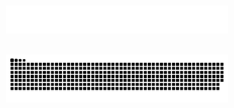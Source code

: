 <p align="center">
  <img src="https://raw.githubusercontent.com/zimo493/zimo493/main/assets/hello.svg" alt=""/>
</p>

<div align="center">
  <img src="https://img.shields.io/badge/HTML5-E34F26?logo=html5&logoColor=fff" alt=""/>
  <img src="https://img.shields.io/badge/CSS3-1572B6?logo=html5&logoColor=fff" alt=""/>
  <img src="https://img.shields.io/badge/JavaScript-F7DF1E?logo=javascript&logoColor=000" alt=""/>
  <img src="https://img.shields.io/badge/Vite-646CFF?logo=vite&logoColor=fff" alt=""/>
  <img src="https://img.shields.io/badge/TypeScript-3178C6?logo=typescript&logoColor=fff" alt=""/>
  <img src="https://img.shields.io/badge/Vue-4FC08D?logo=vuedotjs&logoColor=fff" alt=""/>
  <img src="https://img.shields.io/badge/VitePress-BD34FE?logo=vitepress&logoColor=fff" alt=""/>
  <img src="https://img.shields.io/badge/UnoCSS-333?logo=unocss&logoColor=fff" alt=""/>
  <img src="https://img.shields.io/badge/Less-1D365D?logo=less&logoColor=fff" alt=""/>
  <img src="https://img.shields.io/badge/Git-F05032?logo=git&logoColor=fff" alt=""/>
  <img src="https://img.shields.io/badge/Linux-FCC624?logo=linux&logoColor=000" alt=""/>
</div>

![](https://raw.githubusercontent.com/zimo493/zimo493/main/assets/github-contribution-grid-snake-dark.svg)

<!---
<div align="center">
    <img align="" height="137px" src="https://github-readme-stats.vercel.app/api?username=zimo493&hide_border=true&&bg_color=161B22&show_icons=true&locale=cn"  alt=""/>
    <img align="" height="137px" src="https://github-readme-stats.vercel.app/api/top-langs/?username=zimo493&hide_border=true&&bg_color=161B22&layout=compact&locale=cn"  alt=""/>
</div>
--->

<!---
zimo493/zimo493 is a ✨ special ✨ repository because its `README.md` (this file) appears on your GitHub profile.
You can click the Preview link to take a look at your changes.
--->
